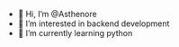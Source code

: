 - 👋 Hi, I’m @Asthenore
- 👀 I’m interested in backend development
- 🌱 I’m currently learning python

<!---
Asthenore/Asthenore is a ✨ special ✨ repository because its `README.md` (this file) appears on your GitHub profile.
You can click the Preview link to take a look at your changes.
--->
